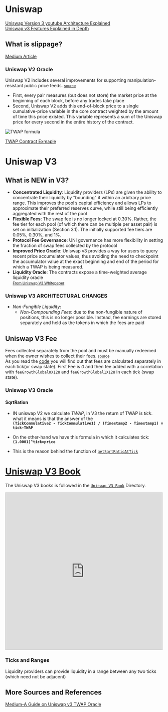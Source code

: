 # Uniswap

[Uniswap Version 3 youtube Architecture Explained](https://youtu.be/Ehm-OYBmlPM)
<br />
[Uniswap v3 Features Explained in Depth](https://medium.com/taipei-ethereum-meetup/uniswap-v3-features-explained-in-depth-178cfe45f223)

## What is slippage?

[Medium Article](https://dexenetwork.medium.com/what-is-slippage-and-why-does-it-matter-uniswap-example-43e32d712651)
<br />

[//]: # (__UNISWAP__)

[//]: # (__TWAP_ORACLE__)

[//]: # (__TWAP_ORACLE_UNISWAP__)


[//]: # (__UNISWAP__)

[//]: # (__UNISWAP_PRICING_FUNCTION__)

### Uniswap V2 Oracle

Uniswap V2 includes several improvements for supporting manipulation-resistant public price
feeds. <small> [source](https://docs.uniswap.org/contracts/v2/concepts/core-concepts/oracles) </small>

* First, every pair measures (but does not store) the market price at the beginning of each block, before any trades
  take place
* Second, Uniswap V2 adds this end-of-block price to a single cumulative-price variable in the core contract weighted by
  the amount of time this price existed. This variable represents a sum of the Uniswap price for every second in the
  entire history of the contract.

![TWAP formula ](https://docs.uniswap.org/assets/images/v2_twap-fdc82ab82856196510db6b421cce9204.png)

[TWAP Contract Exmaple](https://github.com/Uniswap/v2-periphery/blob/master/contracts/examples/ExampleOracleSimple.sol)

# Uniswap V3

## What is NEW in V3?

* **Concentrated Liquidity**: Liquidity providers (LPs) are given the ability to concentrate their liquidity by
  “bounding" it within an arbitrary price range. This improves the pool’s capital efficiency and allows LPs to
  approximate their preferred reserves curve, while still being efficiently aggregated with the rest of the pool
* **Flexible Fees**: The swap fee is no longer locked at 0.30%. Rather, the fee tier for each pool (of which there can
  be multiple per asset pair) is set on initialization (Section 3.1). The initially supported fee tiers are 0.05%,
  0.30%, and 1%.
* **Protocol Fee Governance**: UNI governance has more flexibility in setting the fraction of swap fees collected by the
  protocol
* **Improved Price Oracle**: Uniswap v3 provides a way for users to query recent price accumulator values, thus avoiding
  the need to checkpoint the accumulator value at the exact beginning and end of the period for which a TWAP is being
  measured.
* **Liquidity Oracle**: The contracts expose a time-weighted average liquidity oracle
  <br />
  <small> [From Uniswap V3 Whitepaper](https://uniswap.org/whitepaper-v3.pdf) </small>

### Uniswap V3  ARCHITECTURAL CHANGES

* *Non-Fungible Liquidity*:
    * *Non-Compounding Fees*: due to the non-fungible nature of positions, this is no longer possible. Instead, fee
      earnings are stored separately and held as the tokens in which the fees are paid

## Uniswap V3 Fee

Fees collected separately from the pool and must be manually redeemed when the owner wishes to collect their
fees. <small> [source](https://docs.uniswap.org/concepts/protocol/fees) </small>
<br/>
As you read
the [code](https://github.com/Uniswap/v3-core/blob/d8b1c635c275d2a9450bd6a78f3fa2484fef73eb/contracts/UniswapV3Pool.sol#L635)
you will find out that fees are calculated separately in each tick(or swap state). First Fee is _0_ and then fee added
with a correlation with
`feeGrowthGlobal0X128` and
`feeGrowthGlobal1X128` in each tick (swap state).

### Uniswap V3 Oracle

#### SqrtRation

* IN uniswap V2 we calculate _TWAP_, in V3 the return of TWAP is _tick_. what it means is that the answer of the
  <br />
  **`(TickCommulative2 - TickCommulative1) / (Timestamp2 - Timestamp1) = tick-TWAP`**

* On the other-hand we have this formula in which it calculates tick:
  **`(1.0001)^tick=price`**
* This is the reason behind the function
  of [`getSqrtRatioAtTick`](https://github.com/Uniswap/v3-core/blob/main/contracts/libraries/TickMath.sol#L23C14-L23C32)

# [Uniswap V3 Book](https://uniswapv3book.com/)

The Uniswap V3 books is followed in the [`Uniswap V3 Book`](./Uniswap%20V3%20Book) Directory.

<iframe src="https://www.desmos.com/calculator/m1dlhizkr5?embed" width="500" height="500" style="border: 1px solid #ccc" frameborder=0></iframe>

### Ticks and Ranges

Liquidity providers can provide liquidity in a range between any two ticks (which need not be adjacent)

## More Sources and References

[Medium-A Guide on Uniswap v3 TWAP Oracle](https://tienshaoku.medium.com/a-guide-on-uniswap-v3-twap-oracle-2aa74a4a97c5)
<br />










